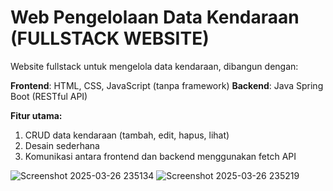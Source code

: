 # Web Pengelolaan Data Kendaraan (FULLSTACK WEBSITE)

Website fullstack untuk mengelola data kendaraan, dibangun dengan:

**Frontend**: HTML, CSS, JavaScript (tanpa framework)
**Backend**: Java Spring Boot (RESTful API)

**Fitur utama:**
1. CRUD data kendaraan (tambah, edit, hapus, lihat)
2. Desain sederhana
3. Komunikasi antara frontend dan backend menggunakan fetch API

![Screenshot 2025-03-26 235134](https://github.com/user-attachments/assets/7df1b738-f39a-4d6a-b7b7-64f841d02c9f)
![Screenshot 2025-03-26 235219](https://github.com/user-attachments/assets/b7f63612-3522-4c75-99de-0c44b02a2c78)
